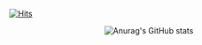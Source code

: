 [![Hits](https://hits.seeyoufarm.com/api/count/incr/badge.svg?url=https%3A%2F%2Fgithub.com%2FOverFlowBIN&count_bg=%2379C83D&title_bg=%23555555&icon=javascript.svg&icon_color=%23E7E7E7&title=hits&edge_flat=false)](https://hits.seeyoufarm.com)

<div align="center">

![Anurag's GitHub stats](https://github-readme-stats.vercel.app/api?username=OverFlowBIN&show_icons=true&theme=aura)

</div>
